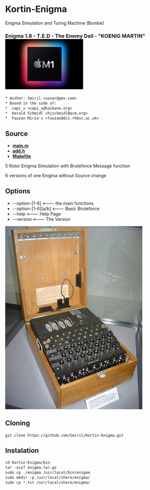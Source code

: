 # Kortin-Enigma
 Enigma Simulation and Turing Machine (Bombe)
### Enigma 1.8 - T.E.D - The Enemy Dail - "KOENIG MARTIN" ![alt text](images/Apple_m1.jpeg "MADE with Love for MacOS")


```
* Author: Smiril <sonar@gmx.com>
* Based in the code of:
*  capi_x <capi_x@haibane.org>
*  Harald Schmidl <hjschmidl@acm.org>
*  Fauzan Mirza's <fauzan@dcs.rhbnc.ac.uk>

```

## Source

* **[main.m](enigma/enigma/main.m)** 
* **[add.h](enigma/enigma/add.h)**
* **[Makefile](enigma/enigma/Makefile)**

 5 Rotor Enigma Simulation with Bruteforce Message function

 6 versions of one Enigma without Source change

## Options

* --option-[1-6]         <--- the main functions
* --option-[1-6][a/b]    <--- Basic Bruteforce
* --help                 <--- Help Page
* --version              <--- The Version

![alt text](images/enigma.jpeg "4 Rotor Enigma")


## Cloning

```
git clone https://github.com/Smiril/Kortin-Enigma.git
```

## Instalation

```
cd Kortin-Enigma/bin
tar -xvzf enigma.tar.gz
sudo cp ./enigma /usr/local/bin/enigma
sudo mkdir -p /usr/local/share/enigma/
sudo cp *.txt /usr/local/share/enigma/

```
